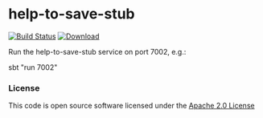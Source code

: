 # help-to-save-stub

[![Build Status](https://travis-ci.org/hmrc/help-to-save-stub.svg)](https://travis-ci.org/hmrc/help-to-save-stub) [ ![Download](https://api.bintray.com/packages/hmrc/releases/help-to-save-stub/images/download.svg) ](https://bintray.com/hmrc/releases/help-to-save-stub/_latestVersion)

Run the help-to-save-stub service on port 7002, e.g.:

sbt "run 7002"

### License

This code is open source software licensed under the [Apache 2.0 License]("http://www.apache.org/licenses/LICENSE-2.0.html") 
